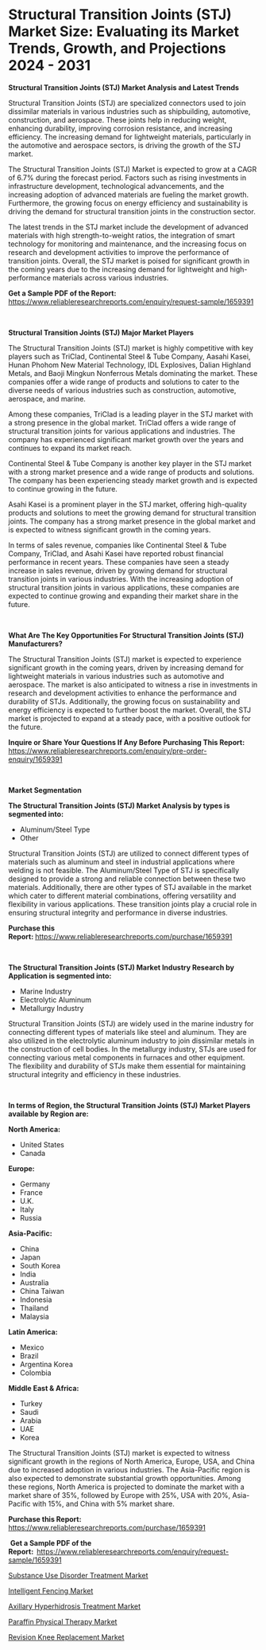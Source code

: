 <p><h1>Structural Transition Joints (STJ) Market Size: Evaluating its Market Trends, Growth, and Projections 2024 - 2031</h1></p><p><strong>Structural Transition Joints (STJ) Market Analysis and Latest Trends</strong></p>
<p><p>Structural Transition Joints (STJ) are specialized connectors used to join dissimilar materials in various industries such as shipbuilding, automotive, construction, and aerospace. These joints help in reducing weight, enhancing durability, improving corrosion resistance, and increasing efficiency. The increasing demand for lightweight materials, particularly in the automotive and aerospace sectors, is driving the growth of the STJ market.</p><p>The Structural Transition Joints (STJ) Market is expected to grow at a CAGR of 6.7% during the forecast period. Factors such as rising investments in infrastructure development, technological advancements, and the increasing adoption of advanced materials are fueling the market growth. Furthermore, the growing focus on energy efficiency and sustainability is driving the demand for structural transition joints in the construction sector.</p><p>The latest trends in the STJ market include the development of advanced materials with high strength-to-weight ratios, the integration of smart technology for monitoring and maintenance, and the increasing focus on research and development activities to improve the performance of transition joints. Overall, the STJ market is poised for significant growth in the coming years due to the increasing demand for lightweight and high-performance materials across various industries.</p></p>
<p><strong>Get a Sample PDF of the Report:&nbsp;</strong> <a href="https://www.reliableresearchreports.com/enquiry/request-sample/1659391">https://www.reliableresearchreports.com/enquiry/request-sample/1659391</a></p>
<p>&nbsp;</p>
<p><strong>Structural Transition Joints (STJ) Major Market Players</strong></p>
<p><p>The Structural Transition Joints (STJ) market is highly competitive with key players such as TriClad, Continental Steel & Tube Company, Aasahi Kasei, Hunan Phohom New Material Technology, IDL Explosives, Dalian Highland Metals, and Baoji Mingkun Nonferrous Metals dominating the market. These companies offer a wide range of products and solutions to cater to the diverse needs of various industries such as construction, automotive, aerospace, and marine.</p><p>Among these companies, TriClad is a leading player in the STJ market with a strong presence in the global market. TriClad offers a wide range of structural transition joints for various applications and industries. The company has experienced significant market growth over the years and continues to expand its market reach.</p><p>Continental Steel & Tube Company is another key player in the STJ market with a strong market presence and a wide range of products and solutions. The company has been experiencing steady market growth and is expected to continue growing in the future.</p><p>Asahi Kasei is a prominent player in the STJ market, offering high-quality products and solutions to meet the growing demand for structural transition joints. The company has a strong market presence in the global market and is expected to witness significant growth in the coming years.</p><p>In terms of sales revenue, companies like Continental Steel & Tube Company, TriClad, and Asahi Kasei have reported robust financial performance in recent years. These companies have seen a steady increase in sales revenue, driven by growing demand for structural transition joints in various industries. With the increasing adoption of structural transition joints in various applications, these companies are expected to continue growing and expanding their market share in the future.</p></p>
<p>&nbsp;</p>
<p><strong>What Are The Key Opportunities For Structural Transition Joints (STJ) Manufacturers?</strong></p>
<p><p>The Structural Transition Joints (STJ) market is expected to experience significant growth in the coming years, driven by increasing demand for lightweight materials in various industries such as automotive and aerospace. The market is also anticipated to witness a rise in investments in research and development activities to enhance the performance and durability of STJs. Additionally, the growing focus on sustainability and energy efficiency is expected to further boost the market. Overall, the STJ market is projected to expand at a steady pace, with a positive outlook for the future.</p></p>
<p><strong>Inquire or Share Your Questions If Any Before Purchasing This Report:</strong> <a href="https://www.reliableresearchreports.com/enquiry/pre-order-enquiry/1659391">https://www.reliableresearchreports.com/enquiry/pre-order-enquiry/1659391</a></p>
<p>&nbsp;</p>
<p><strong>Market Segmentation</strong></p>
<p><strong>The Structural Transition Joints (STJ) Market Analysis by types is segmented into:</strong></p>
<p><ul><li>Aluminum/Steel Type</li><li>Other</li></ul></p>
<p><p>Structural Transition Joints (STJ) are utilized to connect different types of materials such as aluminum and steel in industrial applications where welding is not feasible. The Aluminum/Steel Type of STJ is specifically designed to provide a strong and reliable connection between these two materials. Additionally, there are other types of STJ available in the market which cater to different material combinations, offering versatility and flexibility in various applications. These transition joints play a crucial role in ensuring structural integrity and performance in diverse industries.</p></p>
<p><strong>Purchase this Report:&nbsp;</strong><a href="https://www.reliableresearchreports.com/purchase/1659391">https://www.reliableresearchreports.com/purchase/1659391</a></p>
<p>&nbsp;</p>
<p><strong>The Structural Transition Joints (STJ) Market Industry Research by Application is segmented into:</strong></p>
<p><ul><li>Marine Industry</li><li>Electrolytic Aluminum</li><li>Metallurgy Industry</li></ul></p>
<p><p>Structural Transition Joints (STJ) are widely used in the marine industry for connecting different types of materials like steel and aluminum. They are also utilized in the electrolytic aluminum industry to join dissimilar metals in the construction of cell bodies. In the metallurgy industry, STJs are used for connecting various metal components in furnaces and other equipment. The flexibility and durability of STJs make them essential for maintaining structural integrity and efficiency in these industries.</p></p>
<p>&nbsp;</p>
<p><strong>In terms of Region, the Structural Transition Joints (STJ) Market Players available by Region are:</strong></p>
<p>
    <p> <strong> North America: </strong>
        <ul>
            <li>United States</li>
            <li>Canada</li>
        </ul>
        </p> 
    <p> <strong> Europe: </strong>
        <ul>
            <li>Germany</li>
            <li>France</li>
            <li>U.K.</li>
            <li>Italy</li>
            <li>Russia</li>
        </ul>
        </p> 
    <p> <strong> Asia-Pacific: </strong>
        <ul>
            <li>China</li>
            <li>Japan</li>
            <li>South Korea</li>
            <li>India</li>
            <li>Australia</li>
            <li>China Taiwan</li>
            <li>Indonesia</li>
            <li>Thailand</li>
            <li>Malaysia</li>
        </ul>
        </p> 
    <p> <strong> Latin America: </strong>
        <ul>
            <li>Mexico</li>
            <li>Brazil</li>
            <li>Argentina Korea</li>
            <li>Colombia</li>
        </ul>
        </p> 
    <p> <strong> Middle East & Africa: </strong>
        <ul>
            <li>Turkey</li>
            <li>Saudi</li>
            <li>Arabia</li>
            <li>UAE</li>
            <li>Korea</li>
        </ul>
    </p>
    </p>
<p><p>The Structural Transition Joints (STJ) market is expected to witness significant growth in the regions of North America, Europe, USA, and China due to increased adoption in various industries. The Asia-Pacific region is also expected to demonstrate substantial growth opportunities. Among these regions, North America is projected to dominate the market with a market share of 35%, followed by Europe with 25%, USA with 20%, Asia-Pacific with 15%, and China with 5% market share.</p></p>
<p><strong>Purchase this Report: </strong><a href="https://www.reliableresearchreports.com/purchase/1659391">https://www.reliableresearchreports.com/purchase/1659391</a></p>
<p>&nbsp;<strong>Get a Sample PDF of the Report:&nbsp;&nbsp;</strong><a href="https://www.reliableresearchreports.com/enquiry/request-sample/1659391">https://www.reliableresearchreports.com/enquiry/request-sample/1659391</a></p>
<p><strong></strong></p>
<p><p><a href="https://medium.com/@v25590012/substance-use-disorder-treatment-market-analysis-and-sze-forecasted-for-period-from-2024-to-2031-52495813b9e5">Substance Use Disorder Treatment Market</a></p><p><a href="https://medium.com/@v25590012/intelligent-fencing-market-share-evolution-and-market-growth-trends-2024-2031-276adee3d67f">Intelligent Fencing Market</a></p><p><a href="https://medium.com/@v25590012/axillary-hyperhidrosis-treatment-market-analysis-and-sze-forecasted-for-period-from-2024-to-2031-f26d3cb16019">Axillary Hyperhidrosis Treatment Market</a></p><p><a href="https://medium.com/@v25590012/paraffin-physical-therapy-market-size-cagr-trends-2024-2030-a238014461f2">Paraffin Physical Therapy Market</a></p><p><a href="https://medium.com/@v25590012/revision-knee-replacement-market-furnishes-information-on-market-share-market-trends-and-market-7242ea6bb2ba">Revision Knee Replacement Market</a></p></p>